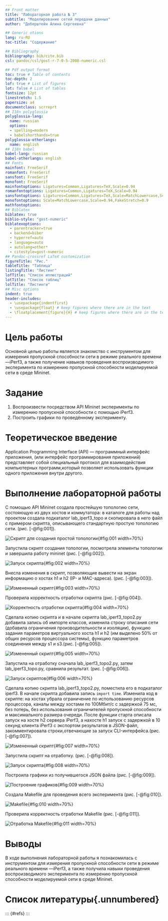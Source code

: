 ```yaml
---
## Front matter
title: "Лабораторная работа № 3"
subtitle: "Моделирование сетей передачи данных"
author: "Доберштейн Алина Сергеевна"

## Generic otions
lang: ru-RU
toc-title: "Содержание"

## Bibliography
bibliography: bib/cite.bib
csl: pandoc/csl/gost-r-7-0-5-2008-numeric.csl

## Pdf output format
toc: true # Table of contents
toc-depth: 2
lof: true # List of figures
lot: false # List of tables
fontsize: 12pt
linestretch: 1.5
papersize: a4
documentclass: scrreprt
## I18n polyglossia
polyglossia-lang:
  name: russian
  options:
  - spelling=modern
  - babelshorthands=true
polyglossia-otherlangs:
  name: english
## I18n babel
babel-lang: russian
babel-otherlangs: english
## Fonts
mainfont: FreeSerif
romanfont: FreeSerif
sansfont: FreeSerif
monofont: FreeSerif
mainfontoptions: Ligatures=Common,Ligatures=TeX,Scale=0.94
romanfontoptions: Ligatures=Common,Ligatures=TeX,Scale=0.94
sansfontoptions: Ligatures=Common,Ligatures=TeX,Scale=MatchLowercase,Scale=0.94
monofontoptions: Scale=MatchLowercase,Scale=0.94,FakeStretch=0.9
mathfontoptions:
## Biblatex
biblatex: true
biblio-style: "gost-numeric"
biblatexoptions:
  - parentracker=true
  - backend=biber
  - hyperref=auto
  - language=auto
  - autolang=other*
  - citestyle=gost-numeric
## Pandoc-crossref LaTeX customization
figureTitle: "Рис."
tableTitle: "Таблица"
listingTitle: "Листинг"
lofTitle: "Список иллюстраций"
lotTitle: "Список таблиц"
lolTitle: "Листинги"
## Misc options
indent: true
header-includes:
  - \usepackage{indentfirst}
  - \usepackage{float} # keep figures where there are in the text
  - \floatplacement{figure}{H} # keep figures where there are in the text
---
```


# Цель работы

Основной целью работы является знакомство с инструментом для измерения пропускной способности сети в режиме реального времени —iPerf3, а также получение навыков проведения воспроизводимого эксперимента по измерению пропускной способности моделируемой сети в среде Mininet.

# Задание

1. Воспроизвести посредством API Mininet эксперименты по измерению пропускной способности с помощью iPerf3.
2. Построить графики по проведённому эксперименту.

# Теоретическое введение

Application Programming Interface (API) — программный интерфейс приложения, (или интерфейс программирования приложений) представляет собой специальный протокол для взаимодействия компьютерных программ,который позволяет использовать функции одного приложения внутри другого.

# Выполнение лабораторной работы

С помощью API Mininet создала простейшую топологию сети, состояющую из двух хостов и коммутатора: в каталоге для работы над проектом создала подкаталог lab_iperf3_topo и скопировала в него файл с примером скрипта, описывающего стандартную простую топологию сети. (рис. [-@fig:001]).

![Скрипт для создания простой топологии](image/1.png){#fig:001 width=70%}

Запустила скрипт создания топологии, посмотрела элементы топологии и завершила работу mininet (рис. [-@fig:002]).

![Запуск скрипта](image/2.png){#fig:002 width=70%}

Внесла изменения в скрипт, позволяющие вывести на экран информацию о хостах h1 и h2 (IP- и MAC-адреса). (рис. [-@fig:003]).

![Измененный скрипт](image/3.png){#fig:003 width=70%}

Проверила корректность отработки скрипта (рис. [-@fig:004]).

![Корректность отработки скрипта](image/4.png){#fig:004 width=70%}

Сделала копию скрипта и в начале скрипта lab_iperf3_topo2.py добавила запись об импорте классов, изменила строку описания сети (добавила ограничения производительности и изоляции), функцию задания параметров виртуального хоста h1 и h2 (им выделено 50% от общих ресурсов процессора системы), функцию параметров соединения между s1 и s3.(рис. [-@fig:005]).

![Измененный скрипт](image/5.png){#fig:005 width=70%}

Запустила на отработку сначала lab_iperf3_topo2.py, затем lab_iperf3_topo.py, сравнила результат. (рис. [-@fig:006]).

![Запуск скриптов](image/6.png){#fig:006 width=70%}

Сделала копию скрипта lab_iperf3_topo2.py, поместила его в подкаталог iperf3. В начале скрипта добавила запись `import time`. Изменила код в скрипте: на хостах убрала ограничение по использованию ресурсов процессора, каналы между хостами по 100Мбит/с с задержкой 75 мс, без потерь, без использования ограничителей пропускной способности и максимального размера очереди. После функции старта описала запуск на хосте h2 сервера iPerf3, а нахосте h1 запуск с задержкой в 10 секунд клиента iPerf3 с экспортом результатов в JSON-файл, закомментировала строки,отвечающие за запуск CLI-интерфейса.(рис. [-@fig:007]).

![Измененный скрипт](image/7.png){#fig:007 width=70%}

Запустила скрипт на отработку. (рис. [-@fig:008]).

![Запуск скрипта](image/8.png){#fig:008 width=70%}

Построила графики из получившегося JSON файла (рис. [-@fig:009]).

![Построение графиков](image/9.png){#fig:009 width=70%}

Создала Makefile для проведения всего эксперимента (рис. [-@fig:010]).

![Makefile](image/10.png){#fig:010 width=70%}

Проверила корректность отработки Makefile (рис. [-@fig:011]).

![Отработка Makefile](image/11.png){#fig:011 width=70%}

# Выводы

В ходе выполнения лабораторной работы я познакомилась с инструментом для измерения пропускной способности сети в режиме реального времени —iPerf3, а также получила навыки проведения воспроизводимого эксперимента по измерению пропускной способности моделируемой сети в среде Mininet.

# Список литературы{.unnumbered}

::: {#refs}
:::
